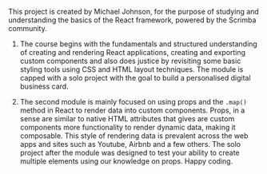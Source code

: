 This project is created by Michael Johnson, for the purpose of studying and understanding the basics of the React framework, powered by the Scrimba community.

1. The course begins with the fundamentals and structured understanding of creating and rendering React applications, creating and exporting custom components and also does justice by revisiting some basic styling tools using CSS and HTML layout techniques. The module is capped with a solo project with the goal to build a personalised digital business card.

2. The second module is mainly focused on using props and the `.map()` method in React to render data into custom components. Props, in a sense are similar to native HTML attributes that gives are custom components more functionality to render dynamic data, making it composable. This style of rendering data is prevalent across the web apps and sites such as Youtube, Airbnb and a few others. The solo project after the module was designed to test your ability to create multiple elements using our knowledge on props. Happy coding.
